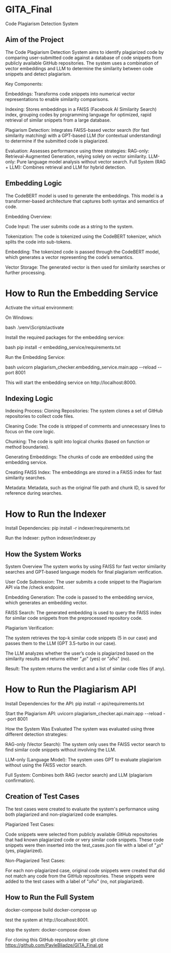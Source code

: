 # GITA_Final
Code Plagiarism Detection System
## Aim of the Project
The Code Plagiarism Detection System aims to identify plagiarized code by comparing user-submitted code against a database of code snippets from publicly available GitHub repositories. The system uses a combination of vector embeddings and LLM to determine the similarity between code snippets and detect plagiarism.

Key Components:

Embeddings: Transforms code snippets into numerical vector representations to enable similarity comparisons.

Indexing: Stores embeddings in a FAISS (Facebook AI Similarity Search) index, grouping codes by programming language for optimized, rapid retrieval of similar snippets from a large database.

Plagiarism Detection: Integrates FAISS-based vector search (for fast similarity matching) with a GPT-based LLM (for contextual understanding) to determine if the submitted code is plagiarized.

Evaluation: 
Assesses performance using three strategies:
RAG-only: Retrieval-Augmented Generation, relying solely on vector similarity.
LLM-only: Pure language model analysis without vector search. 
Full System (RAG + LLM): Combines retrieval and LLM for hybrid detection.

## Embedding Logic
The CodeBERT model is used to generate the embeddings. This model is a transformer-based architecture that captures both syntax and semantics of code.

Embedding Overview:

Code Input: The user submits code as a string to the system.

Tokenization: The code is tokenized using the CodeBERT tokenizer, which splits the code into sub-tokens.

Embedding: The tokenized code is passed through the CodeBERT model, which generates a vector representing the code’s semantics.

Vector Storage: The generated vector is then used for similarity searches or further processing.

# How to Run the Embedding Service
Activate the virtual environment:

On Windows:

bash
.\venv\Scripts\activate

Install the required packages for the embedding service:

bash
pip install -r embedding_service/requirements.txt

Run the Embedding Service:

bash
uvicorn plagiarism_checker.embedding_service.main:app --reload --port 8001

This will start the embedding service on http://localhost:8000.

## Indexing Logic
Indexing Process:
Cloning Repositories: The system clones a set of GitHub repositories to collect code files.

Cleaning Code: The code is stripped of comments and unnecessary lines to focus on the core logic.

Chunking: The code is split into logical chunks (based on function or method boundaries).

Generating Embeddings: The chunks of code are embedded using the embedding service.

Creating FAISS Index: The embeddings are stored in a FAISS index for fast similarity searches.

Metadata: Metadata, such as the original file path and chunk ID, is saved for reference during searches.

# How to Run the Indexer
Install Dependencies:
pip install -r indexer/requirements.txt

Run the Indexer:
python indexer/indexer.py

## How the System Works
System Overview
The system works by using FAISS for fast vector similarity searches and GPT-based language models for final plagiarism verification.

User Code Submission: The user submits a code snippet to the Plagiarism API via the /check endpoint.

Embedding Generation: The code is passed to the embedding service, which generates an embedding vector.

FAISS Search: The generated embedding is used to query the FAISS index for similar code snippets from the preprocessed repository code.

Plagiarism Verification:

The system retrieves the top-k similar code snippets (5 in our case) and passes them to the LLM (GPT 3.5-turbo in our case).

The LLM analyzes whether the user’s code is plagiarized based on the similarity results and returns either "კი" (yes) or "არა" (no).

Result: The system returns the verdict and a list of similar code files (if any).

# How to Run the Plagiarism API
Install Dependencies for the API:
pip install -r api/requirements.txt

Start the Plagiarism API:
uvicorn plagiarism_checker.api.main:app --reload --port 8001


How the System Was Evaluated
The system was evaluated using three different detection strategies:

RAG-only (Vector Search): The system only uses the FAISS vector search to find similar code snippets without involving the LLM.

LLM-only (Language Model): The system uses GPT to evaluate plagiarism without using the FAISS vector search.

Full System: Combines both RAG (vector search) and LLM (plagiarism confirmation).

## Creation of Test Cases
The test cases were created to evaluate the system's performance using both plagiarized and non-plagiarized code examples. 

Plagiarized Test Cases:

Code snippets were selected from publicly available GitHub repositories that had known plagiarized code or very similar code snippets.
These code snippets were then inserted into the test_cases.json file with a label of "კი" (yes, plagiarized).

Non-Plagiarized Test Cases:

For each non-plagiarized case, original code snippets were created that did not match any code from the GitHub repositories.
These snippets were added to the test cases with a label of "არა" (no, not plagiarized).

## How to Run the Full System
docker-compose build
docker-compose up

test the system at http://localhost:8001.

stop the system: 
docker-compose down

For cloning this GitHub repository write:
git clone https://github.com/PavleBliadze/GITA_Final.git
